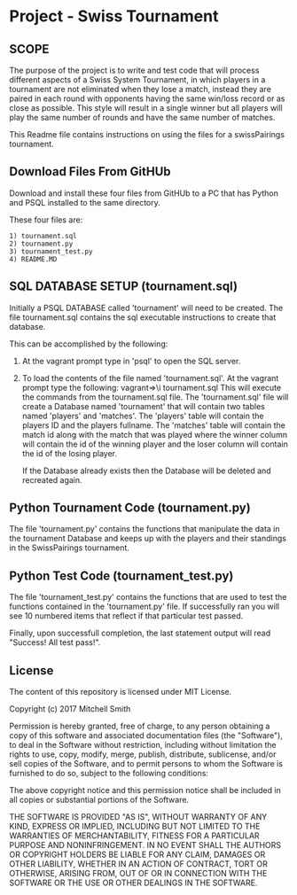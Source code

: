 # Project - Swiss Tournament


## SCOPE

The purpose of the project is to write and test code that will process different
aspects of a Swiss System Tournament, in which players in a tournament are not
eliminated when they lose a match, instead they are paired in each round with
opponents having the same win/loss record or as close as possible.  This style
will result in a single winner but all players will play the same number of
rounds and have the same number of matches.

This Readme file contains instructions on using the files for a swissPairings
tournament.


## Download Files From GitHUb

Download and install these four files from GitHUb to a PC that has Python
and PSQL installed to the same directory.

These four files are:

    1) tournament.sql
    2) tournament.py
    3) tournament_test.py
    4) README.MD


## SQL DATABASE SETUP (tournament.sql)

Initially a PSQL DATABASE called 'tournament' will need to be created. The file
tournament.sql contains the sql executable instructions to create that database.

This can be accomplished by the following:

1.  At the vagrant prompt type in 'psql' to open the SQL server.

2.  To load the contents of the file named 'tournament.sql'.
    At the vagrant prompt type the following:
    vagrant=>\i tournament.sql
    This will execute the commands from the tournament.sql file.
    The 'tournament.sql' file will create a Database named 'tournament' that
    will contain two tables named 'players' and 'matches'.  The 'players'
    table will contain the players ID and the players fullname.  The 'matches'
    table will contain the match id along with the match that was played where
    the winner column will contain the id of the winning player and the loser
    column will contain the id of the losing player.

    If the Database already exists then the Database will be deleted and
    recreated again.


## Python Tournament Code (tournament.py)

The file 'tournament.py' contains the functions that manipulate the data in the
tournament Database and keeps up with the players and their standings in the
SwissPairings tournament.


## Python Test Code (tournament_test.py)

The file 'tournament_test.py' contains the functions that are used to test
the functions contained in the 'tournament.py' file.  If successfully ran
you will see 10 numbered items that reflect if that particular test passed.

Finally, upon successfull completion, the last statement output will read
"Success!  All test pass!".


## License

The content of this repository is licensed under MIT License.

Copyright (c) 2017 Mitchell Smith

Permission is hereby granted, free of charge, to any person obtaining a copy
of this software and associated documentation files (the "Software"), to deal
in the Software without restriction, including without limitation the rights
to use, copy, modify, merge, publish, distribute, sublicense, and/or sell
copies of the Software, and to permit persons to whom the Software is
furnished to do so, subject to the following conditions:

The above copyright notice and this permission notice shall be included in all
copies or substantial portions of the Software.

THE SOFTWARE IS PROVIDED "AS IS", WITHOUT WARRANTY OF ANY KIND, EXPRESS OR
IMPLIED, INCLUDING BUT NOT LIMITED TO THE WARRANTIES OF MERCHANTABILITY,
FITNESS FOR A PARTICULAR PURPOSE AND NONINFRINGEMENT. IN NO EVENT SHALL THE
AUTHORS OR COPYRIGHT HOLDERS BE LIABLE FOR ANY CLAIM, DAMAGES OR OTHER
LIABILITY, WHETHER IN AN ACTION OF CONTRACT, TORT OR OTHERWISE, ARISING FROM,
OUT OF OR IN CONNECTION WITH THE SOFTWARE OR THE USE OR OTHER DEALINGS IN THE
SOFTWARE.
